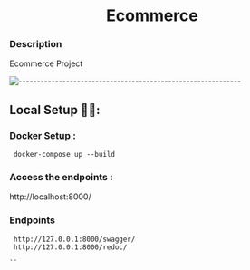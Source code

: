 <h1 align="center">Ecommerce</h1>

### Description

Ecommerce Project

![-------------------------------------------------------------](https://raw.githubusercontent.com/andreasbm/readme/master/assets/lines/rainbow.png)

## Local Setup 👨‍💻:

### Docker Setup :
```
 docker-compose up --build
```

### Access the endpoints :

http://localhost:8000/


### Endpoints

```
 http://127.0.0.1:8000/swagger/
 http://127.0.0.1:8000/redoc/

``
